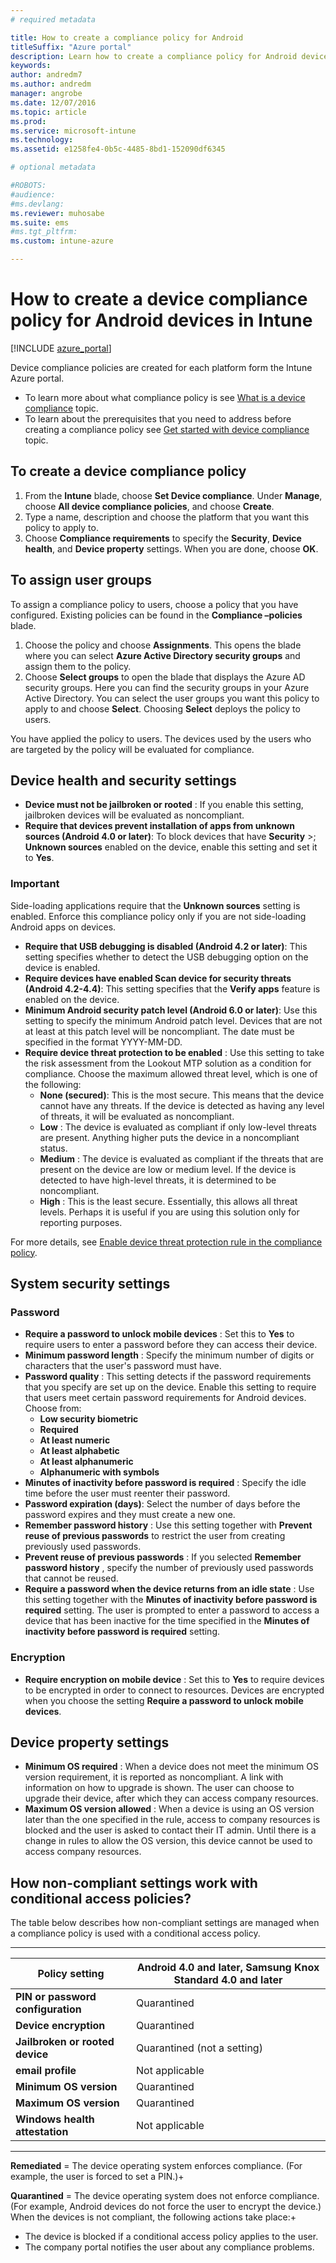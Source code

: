 ```yaml
---
# required metadata

title: How to create a compliance policy for Android
titleSuffix: "Azure portal"
description: Learn how to create a compliance policy for Android devices."
keywords:
author: andredm7
ms.author: andredm
manager: angrobe
ms.date: 12/07/2016
ms.topic: article
ms.prod:
ms.service: microsoft-intune
ms.technology:
ms.assetid: e1258fe4-0b5c-4485-8bd1-152090df6345

# optional metadata

#ROBOTS:
#audience:
#ms.devlang:
ms.reviewer: muhosabe
ms.suite: ems
#ms.tgt_pltfrm:
ms.custom: intune-azure

---
```


# How to create a device compliance policy for Android devices in Intune


[!INCLUDE [azure_portal](./includes/azure_portal.md)]

Device compliance policies are created for each platform form the Intune Azure portal. 

- To learn more about what compliance policy is see [What is a device compliance](device-compliance.md) topic.
- To learn about the prerequisites that you need to address before creating a compliance policy see [Get started with device compliance](device-compliance-get-started.md) topic.

## To create a device compliance policy

1. From the **Intune** blade, choose **Set Device compliance**. Under **Manage**, choose **All device compliance policies**, and choose **Create**.
2. Type a name, description and choose the platform that you want this policy to apply to.
3. Choose **Compliance requirements** to specify the **Security**, **Device health**, and **Device property** settings. When you are done, choose **OK**.

<!-- 4. Choose **Actions for noncompliance** to say what actions should happen when a device is determined as noncompliant based on the configured settings in this policy.
5. In the **Actions for noncompliance** blade, choose **Add** to create a new action.  The action parameters blade allows you to specify the action, email recipients that should receive the notification in addition to the user of the device, and the content of the notification that you want to send.
6. The message template option allows you to create several custom emails depending on when the action is set to take. For example, you can create a message for notifications that are sent for the first time and a different message for final warning before access is blocked. The custom messages that you create can be used for all your device compliance policy.
7. Specify the **Grace period** which determines when that action to take place.  For example, you may want to send a notification as soon as the device is evaluated as noncompliant, but allow some time before enforcing the conditional access policy to block access to company resources like SharePoint online.
8. Choose **Add** to finish creating the action.
9. You can create multiple actions and the sequence in which they should occur. Choose **OK** when you are finished creating all the actions.-->

## To assign user groups

To assign a compliance policy to users, choose a policy that you have configured. Existing policies can be found in the **Compliance –policies** blade.

1. Choose the policy and choose **Assignments**. This opens the blade where you can select **Azure Active Directory security groups** and assign them to the policy.
2. Choose **Select groups** to open the blade that displays the Azure AD security groups. Here you can find the security groups in your Azure Active Directory.  You can select the user groups you want this policy to apply to and choose **Select**. Choosing **Select**  deploys the policy to users.

You have applied the policy to users.  The devices used by the users who are targeted by the policy will be evaluated for compliance.

<!---##  Compliance policy settings--->

## Device health and security settings

- **Device must not be jailbroken or rooted** : If you enable this setting, jailbroken devices will be evaluated as noncompliant.
- **Require that devices prevent installation of apps from unknown sources (Android 4.0 or later)**: To block devices that have **Security** >; **Unknown sources** enabled on the device, enable this setting and set it to **Yes**.

### Important

Side-loading applications require that the **Unknown sources** setting is enabled. Enforce this compliance policy only if you are not side-loading Android apps on devices.

- **Require that USB debugging is disabled (Android 4.2 or later)**: This setting specifies whether to detect the USB debugging option on the device is enabled.
- **Require devices have enabled Scan device for security threats (Android 4.2-4.4)**: This setting specifies that the **Verify apps** feature is enabled on the device.
- **Minimum Android security patch level (Android 6.0 or later)**: Use this setting to specify the minimum Android patch level. Devices that are not at least at this patch level will be noncompliant. The date must be specified in the format YYYY-MM-DD.
- **Require device threat protection to be enabled** : Use this setting to take the risk assessment from the Lookout MTP solution as a condition for compliance. Choose the maximum allowed threat level, which is one of the following:
  - **None (secured)**: This is the most secure. This means that the device cannot have any threats. If the device is detected as having any level of threats, it will be evaluated as noncompliant.
  - **Low** : The device is evaluated as compliant if only low-level threats are present. Anything higher puts the device in a noncompliant status.
  - **Medium** : The device is evaluated as compliant if the threats that are present on the device are low or medium level. If the device is detected to have high-level threats, it is determined to be noncompliant.
  - **High** : This is the least secure. Essentially, this allows all threat levels. Perhaps it is useful if you are using this solution only for reporting purposes.

For more details, see [Enable device threat protection rule in the compliance policy](https://docs.microsoft.com/intune-classic/deploy-use/enable-device-threat-protection-rule-in-compliance-policy).

## System security settings

### Password

- **Require a password to unlock mobile devices** : Set this to **Yes** to require users to enter a password before they can access their device.
- **Minimum password length** : Specify the minimum number of digits or characters that the user&#39;s password must have.
- **Password quality** : This setting detects if the password requirements that you specify are set up on the device. Enable this setting to require that users meet certain password requirements for Android devices. Choose from:
  - **Low security biometric**
  - **Required**
  - **At least numeric**
  - **At least alphabetic**
  - **At least alphanumeric**
  - **Alphanumeric with symbols**
- **Minutes of inactivity before password is required** : Specify the idle time before the user must reenter their password.
- **Password expiration (days)**: Select the number of days before the password expires and they must create a new one.
- **Remember password history** : Use this setting together with **Prevent reuse of previous passwords** to restrict the user from creating previously used passwords.
- **Prevent reuse of previous passwords** : If you selected **Remember password history** , specify the number of previously used passwords that cannot be reused.
- **Require a password when the device returns from an idle state** : Use this setting together with the **Minutes of inactivity before password is required** setting. The user is prompted to enter a password to access a device that has been inactive for the time specified in the **Minutes of inactivity before password is required** setting.

### Encryption

- **Require encryption on mobile device** : Set this to **Yes** to require devices to be encrypted in order to connect to resources. Devices are encrypted when you choose the setting **Require a password to unlock mobile devices**.

## Device property settings

- **Minimum OS required** : When a device does not meet the minimum OS version requirement, it is reported as noncompliant. A link with information on how to upgrade is shown. The user can choose to upgrade their device, after which they can access company resources.
- **Maximum OS version allowed** : When a device is using an OS version later than the one specified in the rule, access to company resources is blocked and the user is asked to contact their IT admin. Until there is a change in rules to allow the OS version, this device cannot be used to access company resources.

## How non-compliant settings work with conditional access policies?

The table below describes how non-compliant settings are managed when a compliance policy is used with a conditional access policy.

--------------------

|**Policy setting**| **Android 4.0 and later, Samsung Knox Standard 4.0 and later** |
| --- | ----|
| **PIN or password configuration** |  Quarantined |
| **Device encryption** | Quarantined |
| **Jailbroken or rooted device** | Quarantined (not a setting) |
| **email profile** | Not applicable |
| **Minimum OS version** | Quarantined |
| **Maximum OS version** |   Quarantined |
| **Windows health attestation** | Not applicable |

--------------------------

**Remediated** = The device operating system enforces compliance. (For example, the user is forced to set a PIN.)+

**Quarantined** = The device operating system does not enforce compliance. (For example, Android devices do not force the user to encrypt the device.) When the devices is not compliant, the following actions take place:+

- The device is blocked if a conditional access policy applies to the user.
- The company portal notifies the user about any compliance problems.

<!--- ## Next steps

[How to monitor device compliance](device-compliance-monitor.md)--->
